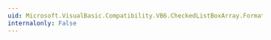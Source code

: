 ```yaml
---
uid: Microsoft.VisualBasic.Compatibility.VB6.CheckedListBoxArray.FormattingEnabledChanged
internalonly: False
---
```

